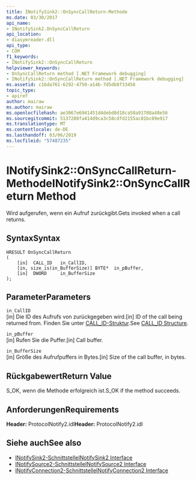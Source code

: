 ```yaml
---
title: INotifySink2::OnSyncCallReturn-Methode
ms.date: 03/30/2017
api_name:
- INotifySink2.OnSyncCallReturn
api_location:
- diasymreader.dll
api_type:
- COM
f1_keywords:
- INotifySink2::OnSyncCallReturn
helpviewer_keywords:
- OnSyncCallReturn method [.NET Framework debugging]
- INotifySink2::OnSyncCallReturn method [.NET Framework debugging]
ms.assetid: c1bda761-6292-4750-a14b-7d5db8f33456
topic_type:
- apiref
author: mairaw
ms.author: mairaw
ms.openlocfilehash: ae3067e6941451d4debd8d18ca58a91708a48e56
ms.sourcegitcommit: 5137208fa414d9ca3c58cdfd2155ac81bc89e917
ms.translationtype: MT
ms.contentlocale: de-DE
ms.lasthandoff: 03/06/2019
ms.locfileid: "57487235"
---
```

# <a name="inotifysink2onsynccallreturn-method"></a><span data-ttu-id="c4865-102">INotifySink2::OnSyncCallReturn-Methode</span><span class="sxs-lookup"><span data-stu-id="c4865-102">INotifySink2::OnSyncCallReturn Method</span></span>
<span data-ttu-id="c4865-103">Wird aufgerufen, wenn ein Aufruf zurückgibt.</span><span class="sxs-lookup"><span data-stu-id="c4865-103">Gets invoked when a call returns.</span></span>  
  
## <a name="syntax"></a><span data-ttu-id="c4865-104">Syntax</span><span class="sxs-lookup"><span data-stu-id="c4865-104">Syntax</span></span>  
  
```  
HRESULT OnSyncCallReturn  
(  
    [in]  CALL_ID   in_CallID,  
    [in, size_is(in_BufferSize)] BYTE*  in_pBuffer,  
    [in]  DWORD     in_BufferSize  
);  
```  
  
## <a name="parameters"></a><span data-ttu-id="c4865-105">Parameter</span><span class="sxs-lookup"><span data-stu-id="c4865-105">Parameters</span></span>  
 `in_CallID`  
 <span data-ttu-id="c4865-106">[in] Die ID des Aufrufs von zurückgegeben wird.</span><span class="sxs-lookup"><span data-stu-id="c4865-106">[in] ID of the call being returned from.</span></span> <span data-ttu-id="c4865-107">Finden Sie unter [CALL_ID-Struktur](../../../../docs/framework/unmanaged-api/diagnostics/call-id-structure.md).</span><span class="sxs-lookup"><span data-stu-id="c4865-107">See [CALL_ID Structure](../../../../docs/framework/unmanaged-api/diagnostics/call-id-structure.md).</span></span>  
  
 `in_pBuffer`  
 <span data-ttu-id="c4865-108">[in] Rufen Sie die Puffer.</span><span class="sxs-lookup"><span data-stu-id="c4865-108">[in] Call buffer.</span></span>  
  
 `in_BufferSize`  
 <span data-ttu-id="c4865-109">[in] Größe des Aufrufpuffers in Bytes.</span><span class="sxs-lookup"><span data-stu-id="c4865-109">[in] Size of the call buffer, in bytes.</span></span>  
  
## <a name="return-value"></a><span data-ttu-id="c4865-110">Rückgabewert</span><span class="sxs-lookup"><span data-stu-id="c4865-110">Return Value</span></span>  
 <span data-ttu-id="c4865-111">S_OK, wenn die Methode erfolgreich ist.</span><span class="sxs-lookup"><span data-stu-id="c4865-111">S_OK if the method succeeds.</span></span>  
  
## <a name="requirements"></a><span data-ttu-id="c4865-112">Anforderungen</span><span class="sxs-lookup"><span data-stu-id="c4865-112">Requirements</span></span>  
 <span data-ttu-id="c4865-113">**Header:** ProtocolNotify2.idl</span><span class="sxs-lookup"><span data-stu-id="c4865-113">**Header:** ProtocolNotify2.idl</span></span>  
  
## <a name="see-also"></a><span data-ttu-id="c4865-114">Siehe auch</span><span class="sxs-lookup"><span data-stu-id="c4865-114">See also</span></span>
- [<span data-ttu-id="c4865-115">INotifySink2-Schnittstelle</span><span class="sxs-lookup"><span data-stu-id="c4865-115">INotifySink2 Interface</span></span>](../../../../docs/framework/unmanaged-api/diagnostics/inotifysink2-interface.md)
- [<span data-ttu-id="c4865-116">INotifySource2-Schnittstelle</span><span class="sxs-lookup"><span data-stu-id="c4865-116">INotifySource2 Interface</span></span>](../../../../docs/framework/unmanaged-api/diagnostics/inotifysource2-interface.md)
- [<span data-ttu-id="c4865-117">INotifyConnection2-Schnittstelle</span><span class="sxs-lookup"><span data-stu-id="c4865-117">INotifyConnection2 Interface</span></span>](../../../../docs/framework/unmanaged-api/diagnostics/inotifyconnection2-interface.md)
